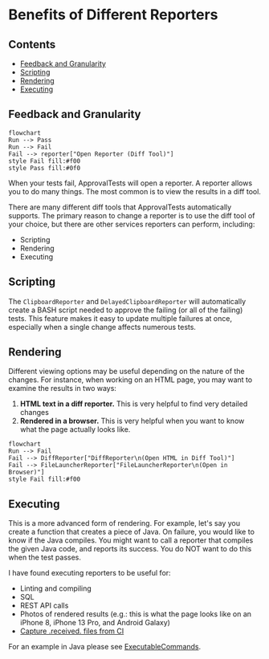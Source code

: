 <a id="top"></a>
# Benefits of Different Reporters

<!-- toc -->
## Contents

  * [Feedback and Granularity](#feedback-and-granularity)
  * [Scripting](#scripting)
  * [Rendering](#rendering)
  * [Executing](#executing)<!-- endToc -->


## Feedback and Granularity
```mermaid
flowchart
Run --> Pass
Run --> Fail
Fail --> reporter["Open Reporter (Diff Tool)"]
style Fail fill:#f00
style Pass fill:#0f0
```

When your tests fail, ApprovalTests will open a reporter.
A reporter allows you to do many things.
The most common is to view the results in a diff tool.

There are many different diff tools that ApprovalTests automatically supports.
The primary reason to change a reporter is to use the diff tool of your choice, 
but there are other services reporters can perform, including: 
* Scripting
* Rendering
* Executing

## Scripting
The `ClipboardReporter` and `DelayedClipboardReporter` will automatically create a BASH script needed to approve the failing (or all of the failing) tests.
This feature makes it easy to update multiple failures at once, especially when a single change affects numerous tests.

## Rendering
Different viewing options may be useful depending on the nature of the changes. 
For instance, when working on an HTML page, you may want to examine the results in two ways:
1. **HTML text in a diff reporter.** 
This is very helpful to find very detailed changes
2. **Rendered in a browser.**
This is very helpful when you want to know what the page actually looks like.

```mermaid
flowchart
Run --> Fail
Fail --> DiffReporter["DiffReporter\n(Open HTML in Diff Tool)"]
Fail --> FileLauncherReporter["FileLauncherReporter\n(Open in Browser)"]
style Fail fill:#f00
```

## Executing
This is a more advanced form of rendering.
For example, let's say you create a function that creates a piece of Java.
On failure, you would like to know if the Java compiles.
You might want to call a reporter that compiles the given Java code, and reports its success.
You do NOT want to do this when the test passes.

I have found executing reporters to be useful for:
* Linting and compiling
* SQL
* REST API calls
* Photos of rendered results (e.g.: this is what the page looks like on an iPhone 8, iPhone 13 Pro, and Android Galaxy)
* [Capture .received. files from CI](how_to/CaptureFilesFromCI.md)

For an example in Java please see [ExecutableCommands](../how_to/PatternsForTestingDataAccessAndRendering.md#the-executablecommand-interface).
